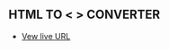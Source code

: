 ## HTML TO &lt; &gt; CONVERTER

- [Vew live URL](https://nazmulhasanshefat.github.io/html_lt_gt_converter/)
